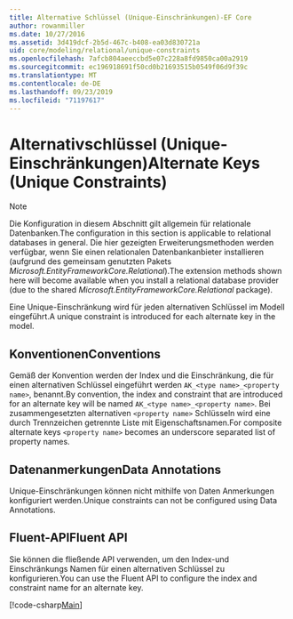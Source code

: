 ```yaml
---
title: Alternative Schlüssel (Unique-Einschränkungen)-EF Core
author: rowanmiller
ms.date: 10/27/2016
ms.assetid: 3d419dcf-2b5d-467c-b408-ea03d830721a
uid: core/modeling/relational/unique-constraints
ms.openlocfilehash: 7afcb804aeeccbd5e07c228a8fd9850ca00a2919
ms.sourcegitcommit: ec196918691f50cd0b21693515b0549f06d9f39c
ms.translationtype: MT
ms.contentlocale: de-DE
ms.lasthandoff: 09/23/2019
ms.locfileid: "71197617"
---
```

# <a name="alternate-keys-unique-constraints"></a><span data-ttu-id="fc754-102">Alternativschlüssel (Unique-Einschränkungen)</span><span class="sxs-lookup"><span data-stu-id="fc754-102">Alternate Keys (Unique Constraints)</span></span>

> [!NOTE]  
> <span data-ttu-id="fc754-103">Die Konfiguration in diesem Abschnitt gilt allgemein für relationale Datenbanken.</span><span class="sxs-lookup"><span data-stu-id="fc754-103">The configuration in this section is applicable to relational databases in general.</span></span> <span data-ttu-id="fc754-104">Die hier gezeigten Erweiterungsmethoden werden verfügbar, wenn Sie einen relationalen Datenbankanbieter installieren (aufgrund des gemeinsam genutzten Pakets *Microsoft.EntityFrameworkCore.Relational*).</span><span class="sxs-lookup"><span data-stu-id="fc754-104">The extension methods shown here will become available when you install a relational database provider (due to the shared *Microsoft.EntityFrameworkCore.Relational* package).</span></span>

<span data-ttu-id="fc754-105">Eine Unique-Einschränkung wird für jeden alternativen Schlüssel im Modell eingeführt.</span><span class="sxs-lookup"><span data-stu-id="fc754-105">A unique constraint is introduced for each alternate key in the model.</span></span>

## <a name="conventions"></a><span data-ttu-id="fc754-106">Konventionen</span><span class="sxs-lookup"><span data-stu-id="fc754-106">Conventions</span></span>

<span data-ttu-id="fc754-107">Gemäß der Konvention werden der Index und die Einschränkung, die für einen alternativen Schlüssel eingeführt werden `AK_<type name>_<property name>`, benannt.</span><span class="sxs-lookup"><span data-stu-id="fc754-107">By convention, the index and constraint that are introduced for an alternate key will be named `AK_<type name>_<property name>`.</span></span> <span data-ttu-id="fc754-108">Bei zusammengesetzten alternativen `<property name>` Schlüsseln wird eine durch Trennzeichen getrennte Liste mit Eigenschaftsnamen.</span><span class="sxs-lookup"><span data-stu-id="fc754-108">For composite alternate keys `<property name>` becomes an underscore separated list of property names.</span></span>

## <a name="data-annotations"></a><span data-ttu-id="fc754-109">Datenanmerkungen</span><span class="sxs-lookup"><span data-stu-id="fc754-109">Data Annotations</span></span>

<span data-ttu-id="fc754-110">Unique-Einschränkungen können nicht mithilfe von Daten Anmerkungen konfiguriert werden.</span><span class="sxs-lookup"><span data-stu-id="fc754-110">Unique constraints can not be configured using Data Annotations.</span></span>

## <a name="fluent-api"></a><span data-ttu-id="fc754-111">Fluent-API</span><span class="sxs-lookup"><span data-stu-id="fc754-111">Fluent API</span></span>

<span data-ttu-id="fc754-112">Sie können die fließende API verwenden, um den Index-und Einschränkungs Namen für einen alternativen Schlüssel zu konfigurieren.</span><span class="sxs-lookup"><span data-stu-id="fc754-112">You can use the Fluent API to configure the index and constraint name for an alternate key.</span></span>

[!code-csharp[Main](../../../../samples/core/Modeling/FluentAPI/Relational/AlternateKeyName.cs?name=Model&highlight=9)]
